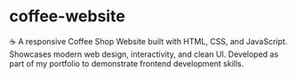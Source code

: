 # coffee-website
☕ A responsive Coffee Shop Website built with HTML, CSS, and JavaScript. Showcases modern web design, interactivity, and clean UI. Developed as part of my portfolio to demonstrate frontend development skills.
